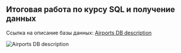 ## Итоговая работа по курсу SQL и получение данных

 Ссылка на описание базы данных: [Airports DB description](https://docs.google.com/document/d/1KpWddYoh7c5wTSaWecAlKsvMqyccyE1W/edit?usp=sharing&ouid=112449706891750020629&rtpof=true&sd=true) 
  
  
![Airports DB description](https://user-images.githubusercontent.com/84973502/170118365-0cce37eb-1597-43ae-b98d-e2b861394f34.png)


